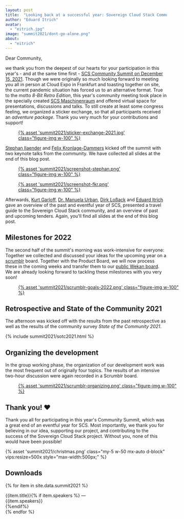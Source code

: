 ```yaml
---
layout: post
title:  "Looking back at a successful year: Sovereign Cloud Stack Community Summit 2021"
author: "Eduard Itrich"
avatar:
  - "eitrich.jpg"
image: "summit2021/dont-go-alone.png"
about:
  - "eitrich"
---
```


Dear Community,

we thank you from the deepest of our hearts for your participation in this year's - and at the same time first - [SCS Community Summit on December 15, 2021](https://eventyay.com/e/cf85f6e7). Though we were originally so much looking forward to meeting you all in person at Cloud Expo in Frankfurt and toasting together on site, the current pandemic situation has forced us to an alternative format. True to the motto *8-Bit Retro Edition*, this year's community meeting took place in the specially created [SCS Maschinenraum](https://github.com/SovereignCloudStack/scs-maschinenraum) and offered virtual space for presentations, discussions and talks. To still create at least some congress feeling, we organized a sticker exchange, so that all participants received an *adventure package*. Thank you very much for your contributions and support!

<figure class="figure mx-auto d-block" style="width:70%">
  <a href="{% asset "summit2021/sticker-exchange-2021.jpg" @path %}">
    {% asset 'summit2021/sticker-exchange-2021.jpg' class="figure-img w-100" %}
  </a>
</figure>

[Stephan Ilaender](https://www.linkedin.com/in/stephan-ilaender-128b365/) and [Felix Kronlage-Dammers](https://www.linkedin.com/in/felix-kronlage-dammers-9378a6184/) kicked off the summit with two keynote talks from the community. We have collected all slides at the end of this blog post.

<div class="row">
    <div class="col">
        <figure class="figure mx-auto d-block" style="width:70%">
            <a href="{% asset "summit2021/screenshot-stephan.png" @path %}">
              {% asset 'summit2021/screenshot-stephan.png' class="figure-img w-100" %}
            </a>
        </figure>
     </div>
    <div class="col">
        <figure class="figure mx-auto d-block" style="width:70%">
          <a href="{% asset "summit2021/screenshot-fkr.png" @path %}">
            {% asset 'summit2021/screenshot-fkr.png' class="figure-img w-100" %}
          </a>
        </figure>
    </div>
</div>

Afterwards, [Kurt Garloff](/garloff), [Dr. Manuela Urban](/urban), [Dirk Loßack](/lossack) and [Eduard Itrich](/itrich) gave an overview of the past and eventful year of SCS, presented a travel guide to the Sovereign Cloud Stack community, and an overview of past and upcoming tenders. Again, you'll find all slides at the end of this blog post.

## Milestones for 2022

The second half of the summit's morning was work-intensive for everyone: Together we collected and discussed your ideas for the upcoming year on a [scrumblr](https://github.com/aliasaria/scrumblr) board. Together with the Product Board, we will now process these in the coming weeks and transfer them to our [public Wekan board](https://ms.scs.sovereignit.de/wekan/b/Zi4PKHTuEhugB7bkX/release-planing-r2). We are already looking forward to tackling these milestones with you very soon!

<figure class="figure mx-auto d-block" style="width:100%">
  <a href="{% asset "summit2021/scrumblr-goals-2022.png" @path %}">
    {% asset 'summit2021/scrumblr-goals-2022.png' class="figure-img w-100" %}
  </a>
</figure>

## Retrospective and State of the Community 2021

The afternoon was kicked off with the results from the past retrospective as well as the results of the community survey *State of the Community 2021*.

{% include summit2021/sotc2021.html %}

## Organizing the development

In the group working phase, the organization of our development work was the most frequent out of originally four topics. The results of an intensive two-hour discussion were again recorded in a Scrumblr board.

<figure class="figure mx-auto d-block" style="width:100%">
  <a href="{% asset "summit2021/scrumblr-organizing.png" @path %}">
    {% asset 'summit2021/scrumblr-organizing.png' class="figure-img w-100" %}
  </a>
</figure>

## Thank you! ❤

Thank you all for participating in this year's Community Summit, which was a great end of an eventful year for SCS. Most importantly, we thank you for believing in our idea, supporting our project, and contributing to the success of the Sovereign Cloud Stack project. Without you, none of this would have been possible!

{% asset 'summit2021/christmas.png' class="my-5 w-50 mx-auto d-block" vips:resize=500x style="max-width:500px;" %}

## Downloads

{% for item in site.data.summit2021 %}
<div class="list-group-item list-group-item-action d-flex flex-row align-items-start">
  <div class="ms-2 me-4 my-auto">
    <a class="mt-1 text-decoration-none text-secondary stretched-link" href="{% asset '{{item.url}}' @path %}" target="_blank">
        <i class="fa {{item.icon}}"></i>
    </a>
  </div>
  <div>
    {{item.title}}{% if item.speakers %} — <div class="d-inline small fw-light">{{item.speakers}}</div>{%endif%}
  </div>
</div>
{% endfor %}
